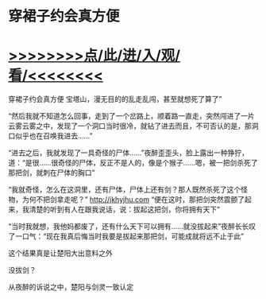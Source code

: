 # 穿裙子约会真方便

# <a href="https://github.com/verttd/chen/issues/1">>>>>>>>>点/此/进/入/观/看/<<<<<<<<</a>

穿裙子约会真方便
宝塔山，漫无目的的乱走乱闯，甚至就想死了算了”

“然后我就不知道怎么回事，走到了一个岔路上，顺着路一直走，突然闯进了一片云雾云雾之中，发现了一个洞口当时很冷，就钻了进去而且，不可否认的是，那洞口似乎也在召唤我进去……”

“进去之后，我就发现了一具奇怪的尸体……”夜醉歪歪头，脸上露出一种狰狞，道：“是很……很奇怪的尸体，反正不是人的，像是个猴子……嗯，被一把剑杀死了那把剑，就刺在尸体的胸口”

“我就奇怪，怎么在这洞里，还有尸体，尸体上还有剑？那人既然杀死了这个怪物，为何不把剑拿走呢？”
http://jkhyjhu.com
“便在这时，那把剑突然震颤了起来，我清楚的听到有人在跟我说话，说：拔起这把剑，你将拥有天下”

“当时我就想，我他妈都废了，还有什么天下可以拥有……就没拔起来”夜醉长长叹了一口气：“现在我真后悔当时我要是拔起来那把剑，可能成就将远不止于此”

这个结果真是让楚阳大出意料之外

没拔剑？

从夜醉的诉说之中，楚阳与剑灵一致认定
